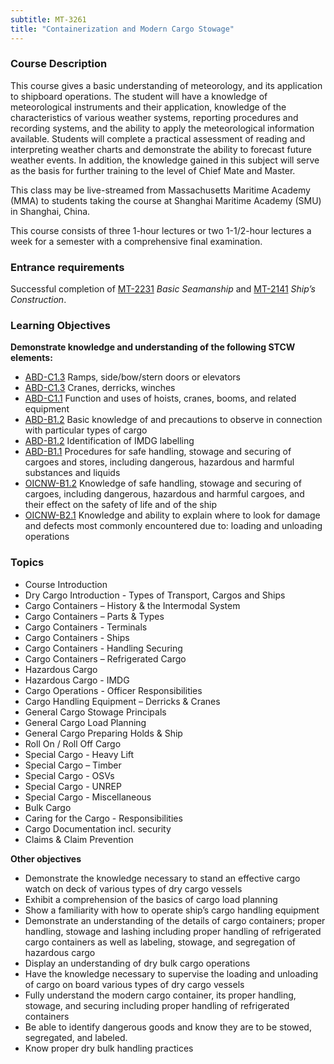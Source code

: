 ```yaml
---
subtitle: MT-3261
title: "Containerization and Modern Cargo Stowage"
---
```


### Course Description

This course gives a basic understanding of meteorology, and its application to shipboard operations. The student will have a knowledge of meteorological instruments and their application, knowledge of the characteristics of various weather systems, reporting procedures and recording systems, and the ability to apply the meteorological information available. Students will complete a practical assessment of reading and interpreting weather charts and demonstrate the ability to forecast future weather events. In addition, the knowledge gained in this subject will serve as the basis for further training to the level of Chief Mate and Master.

This class may be live-streamed from Massachusetts Maritime Academy (MMA) to students taking the course at Shanghai Maritime Academy (SMU) in Shanghai, China.

This course consists of three 1-hour lectures or two 1-1/2-hour lectures a week for a semester with a comprehensive final examination.

### Entrance requirements

Successful completion of [MT-2231](mt-2231.html) *Basic Seamanship* and [MT-2141](mt-2141.html)  *Ship’s Construction*.

### Learning Objectives

**Demonstrate knowledge and understanding of the following STCW elements:**

* [ABD-C1.3]({{site.baseurl}}/tables/25.html#ABD-C1.3) Ramps, side/bow/stern doors or elevators
* [ABD-C1.3]({{site.baseurl}}/tables/25.html#ABD-C1.3) Cranes, derricks, winches
* [ABD-C1.1]({{site.baseurl}}/tables/25.html#ABD-C1.1) Function and uses of hoists, cranes, booms, and related equipment
* [ABD-B1.2]({{site.baseurl}}/tables/25.html#ABD-B1.2) Basic knowledge of and precautions to observe in connection with particular types of cargo 
* [ABD-B1.2]({{site.baseurl}}/tables/25.html#ABD-B1.2) Identification of IMDG labelling
* [ABD-B1.1]({{site.baseurl}}/tables/25.html#ABD-B1.1) Procedures for safe handling, stowage and securing of cargoes and stores, including dangerous, hazardous and harmful substances and liquids
* [OICNW-B1.2]({{site.baseurl}}/tables/21.html#OICNW-B1.2) Knowledge of safe handling, stowage and securing of cargoes, including dangerous, hazardous and harmful cargoes, and their effect on the safety of life and of the ship
* [OICNW-B2.1]({{site.baseurl}}/tables/21.html#OICNW-B2.1) Knowledge and ability to explain where to look for damage and defects most commonly encountered due to: loading and unloading operations


### Topics

*  Course Introduction
*  Dry Cargo Introduction - Types of Transport, Cargos and Ships
*  Cargo Containers – History & the Intermodal System
*  Cargo Containers – Parts & Types 
*  Cargo Containers - Terminals 
*  Cargo Containers - Ships 
*  Cargo Containers - Handling Securing
*  Cargo Containers – Refrigerated Cargo
*  Hazardous Cargo 
*  Hazardous Cargo - IMDG
*  Cargo Operations - Officer Responsibilities 
*  Cargo Handling Equipment – Derricks & Cranes
*  General Cargo Stowage Principals
*  General Cargo Load Planning 
*  General Cargo Preparing Holds & Ship
*  Roll On / Roll Off Cargo
*  Special Cargo - Heavy Lift
*  Special Cargo – Timber
*  Special Cargo - OSVs
*  Special Cargo - UNREP
*  Special Cargo - Miscellaneous
*  Bulk Cargo
*  Caring for the Cargo - Responsibilities 
*  Cargo Documentation incl. security
*  Claims & Claim Prevention


**Other objectives**


*  Demonstrate the knowledge necessary to stand an effective cargo watch on deck of various types of dry cargo vessels
*  Exhibit a comprehension of the basics of cargo load planning
*  Show a familiarity with how to operate ship’s cargo handling equipment
*  Demonstrate an understanding of the details of cargo containers; proper handling, stowage and lashing including proper handling of refrigerated cargo containers as well as labeling, stowage, and segregation of hazardous cargo
*  Display an understanding of dry bulk cargo operations
*  Have the knowledge necessary to supervise the loading and unloading of cargo on board various types of dry cargo vessels
*  Fully understand the modern cargo container, its proper handling, stowage, and securing including proper handling of refrigerated containers
*  Be able to identify dangerous goods and know they are to be stowed, segregated, and labeled.
*  Know proper dry bulk handling practices



